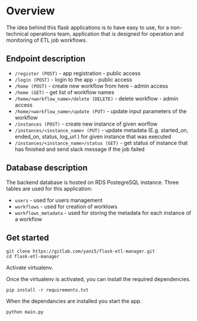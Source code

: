 # Overview

The idea behind this flask applications is to have easy to use, for a non-technical operations team, application that is designed for operation and monitoring of ETL job workflows.

## Endpoint description

* `/register (POST)` - app registration - public access
* `/login (POST)` - login to the app - public access
* `/home (POST)` - create new workflow from here - admin access
* `/home (GET)` - get list of workflow names
* `/home/<workflow_name>/delete (DELETE)` - delete workflow - admin access
* `/home/<workflow_name>/update (PUT)` - update input parameters of the workflow
* `/instances (POST)` - create new instance of given worflow
* `/instances/<instance_name> (PUT)` - update metadata (E.g. started_on, ended_on, status, log_url ) for given instance that was executed
* `/instances/<instance_name>/status (GET)` - get status of instance that has finished and send slack message if the job failed

## Database description

The backend database is hosted on RDS PostegreSQL instance.
Three tables are used for this application:
* `users` - used for users management
* `workflows` - used for creation of worklows
* `workflows_metadata` - used for storing the metadata for each instance of a workflow


## Get started
```
git clone https://gitlab.com/yani5/flask-etl-manager.git
cd flask-etl-manager   
```
Activate virtualenv.

Once the virtualenv is activated, you can install the required dependencies.
```
pip install -r requirements.txt
```
When the dependancies are installed you start the app.

```
python main.py
```

